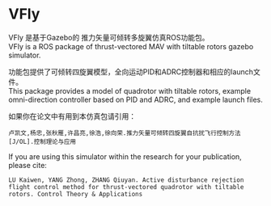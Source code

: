 VFly
============
VFly 是基于Gazebo的 推力矢量可倾转多旋翼仿真ROS功能包。  
VFly  is a ROS package of thrust-vectored MAV with tiltable rotors gazebo simulator. 

功能包提供了可倾转四旋翼模型，全向运动PID和ADRC控制器和相应的launch文件。  
This package provides a model  of quadrotor with tiltable rotors, example omni-direction controller based on PID and ADRC, and example launch files. 

如果你在论文中有用到本仿真包请引用：
```
卢凯文,杨忠,张秋雁,许昌亮,徐浩,徐向荣.推力矢量可倾转四旋翼自抗扰飞行控制方法[J/OL].控制理论与应用
```
If you are using this simulator within the research for your publication, please cite:
```
LU Kaiwen, YANG Zhong, ZHANG Qiuyan. Active disturbance rejection flight control method for thrust-vectored quadrotor with tiltable rotors. Control Theory & Applications
```